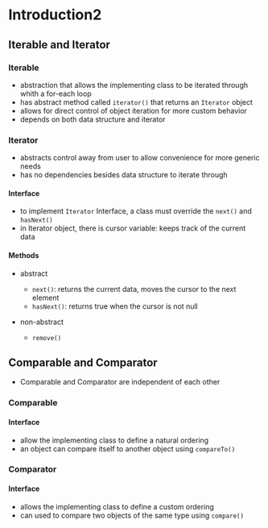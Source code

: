 # Introduction2

## Iterable and Iterator

### Iterable

- abstraction that allows the implementing class to be iterated through whith a for-each loop
- has abstract method called `iterator()` that returns an `Iterator` object
- allows for direct control of object iteration for more custom behavior
- depends on both data structure and iterator

### Iterator

- abstracts control away from user to allow convenience for more generic needs
- has no dependencies besides data structure to iterate through

#### Interface

- to implement `Iterator` Interface, a class must override the `next()` and `hasNext()`
- in Iterator object, there is cursor variable: keeps track of the current data

#### Methods

- abstract
    - `next()`: returns the current data, moves the cursor to the next element
    - `hasNext()`: returns true when the cursor is not null

- non-abstract
    - `remove()`

## Comparable and Comparator

- Comparable and Comparator are independent of each other

### Comparable

#### Interface

- allow the implementing class to define a natural ordering
- an object can compare itself to another object using `compareTo()`

### Comparator

#### Interface

- allows the implementing class to define a custom ordering
- can used to compare two objects of the same type using `compare()`